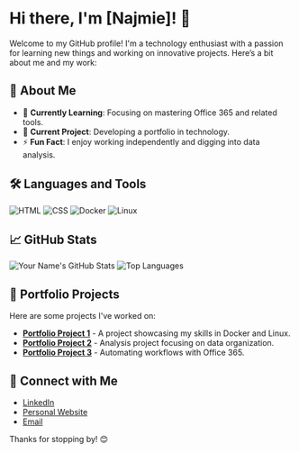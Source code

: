 # Hi there, I'm [Najmie]! 👋

Welcome to my GitHub profile! I'm a technology enthusiast with a passion for learning new things and working on innovative projects. Here’s a bit about me and my work:

## 💫 About Me
- 🌱 **Currently Learning**: Focusing on mastering Office 365 and related tools.
- 🔭 **Current Project**: Developing a portfolio in technology.
- ⚡ **Fun Fact**: I enjoy working independently and digging into data analysis.

## 🛠️ Languages and Tools
![HTML](https://img.shields.io/badge/-HTML-05122A?style=flat&logo=html5)
![CSS](https://img.shields.io/badge/-CSS-05122A?style=flat&logo=css3&logoColor=1572B6)
![Docker](https://img.shields.io/badge/-Docker-05122A?style=flat&logo=docker)
![Linux](https://img.shields.io/badge/-Linux-05122A?style=flat&logo=linux)

## 📈 GitHub Stats
![Your Name's GitHub Stats](https://github-readme-stats.vercel.app/api?username=yourusername&show_icons=true&theme=radical)
![Top Languages](https://github-readme-stats.vercel.app/api/top-langs/?username=yourusername&layout=compact&theme=radical)

## 🎯 Portfolio Projects
Here are some projects I've worked on:

- [**Portfolio Project 1**](https://github.com/yourusername/project1) - A project showcasing my skills in Docker and Linux.
- [**Portfolio Project 2**](https://github.com/yourusername/project2) - Analysis project focusing on data organization.
- [**Portfolio Project 3**](https://github.com/yourusername/project3) - Automating workflows with Office 365.

## 🔗 Connect with Me
- [LinkedIn](https://www.linkedin.com/in/yourprofile)
- [Personal Website](https://yourwebsite.com)
- [Email](mailto:youremail@example.com)

Thanks for stopping by! 😊
